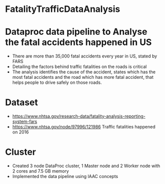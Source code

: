 # FatalityTrafficDataAnalysis
# Dataproc data pipeline to Analyse the fatal accidents happened in US
  * There are more than 35,000 fatal accidents every year in US, stated by FARS
  * Detailing the factors behind traffic fatalities on the roads is critical
  * The analysis identifies the cause of the accident, states which has the most fatal accidents and the road which has more fatal accident, that helps people to drive safely on those roads.
# Dataset
  * https://www.nhtsa.gov/research-data/fatality-analysis-reporting-system-fars
  * https://www.nhtsa.gov/node/97996/121986 Traffic fatalities happened on 2016
# Cluster
  * Created 3 node DataProc cluster, 1 Master node and 2 Worker node with 2 cores and 7.5 GB memory
  * Implemented the data pipeline using IAAC concepts

